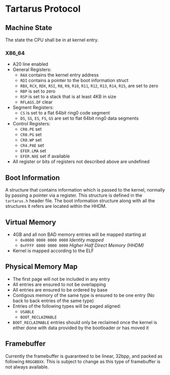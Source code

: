 # Tartarus Protocol

## Machine State
The state the CPU shall be in at kernel entry.
### X86_64
- A20 line enabled
- General Registers:
    - `RAX` contains the kernel entry address
    - `RDI` contains a pointer to the boot information struct
    - `RBX`, `RCX`, `RDX`, `RSI`, `R8`, `R9`, `R10`, `R11`, `R12`, `R13`, `R14`, `R15`, are set to zero
    - `RBP` is set to zero
    - `RSP` is set to a stack that is at least 4KB in size
    - `RFLAGS.DF` clear
- Segment Registers:
    - `CS` is set to a flat 64bit ring0 code segment
    - `DS`, `SS`, `ES`, `FS`, `GS` are set to flat 64bit ring0 data segments
- Control Registers:
    - `CR0.PE` set
    - `CR0.PG` set
    - `CR0.WP` set
    - `CR4.PAE` set
    - `EFER.LMA` set
    - `EFER.NXE` set if available
- All register or bits of registers not described above are undefined

## Boot Information
A structure that contains information which is passed to the kernel, normally by passing a pointer via a register. This structure is defined in the `tartarus.h` header file. The boot information structure along with all the structures it refers are located within the HHDM.
## Virtual Memory
- 4GB and all non BAD memory entries will be mapped starting at
    - `0x0000 0000 0000 0000` *Identity mapped*
    - `0xFFFF 8000 0000 0000` *Higher Half Direct Memory (HHDM)*
- Kernel is mapped according to the ELF

## Physical Memory Map
- The first page will not be included in any entry
- All entries are ensured to not be overlapping
- All entries are ensured to be ordered by base
- Contigous memory of the same type is ensured to be one entry (No back to back entries of the same type)
- Entries of the following types will be paged aligned:
    - `USABLE`
    - `BOOT_RECLAIMABLE`
- `BOOT_RECLAIMABLE` entries should only be reclaimed once the kernel is either done with data provided by the bootloader or has moved it

## Framebuffer
Currently the framebuffer is guaranteed to be linear, 32bpp, and packed as following `RRGGBBXX`. This is subject to change as this type of framebuffer is not always available.